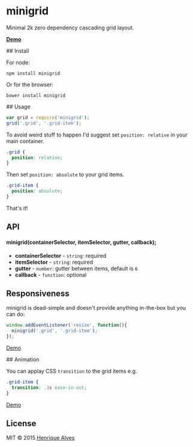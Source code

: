 # minigrid
Minimal 2k zero dependency cascading grid layout.

**[Demo](http://henriquea.github.io/minigrid/)**

## Install

For node:

`npm install minigrid`

Or for the browser:

`bower install minigrid`

## Usage

```js
var grid = require('minigrid');
grid('.grid', '.grid-item');
```

To avoid weird stuff to happen I'd suggest set `position: relative` in your main container.

```css
.grid {
  position: relative;
}
```

Then set `position: absolute` to your grid items.

```css
.grid-item {
  position: absolute;
}
```

That's it!

## API

#### minigrid(containerSelector, itemSelector, gutter, callback);

- **containerSelector** - `string`: required
- **itemSelector** - `string`: required
- **gutter** - `number`: gutter between items, default is `6`
- **callback** - `function`: optional

## Responsiveness

minigrid is dead-simple and doesn't provide anything in-the-box but you can do:

```js
window.addEventListener('resize', function(){
  minigrid('.grid', '.grid-item');
});
```

[Demo](http://output.jsbin.com/maroda/1/)

## Animation

You can applay CSS `transition` to the grid items e.g.

```css
.grid-item {
  transition: .3s ease-in-out;
}
```

[Demo](http://output.jsbin.com/maroda/3/)

## License

MIT &copy; 2015 [Henrique Alves](http://twitter.com/healves82)